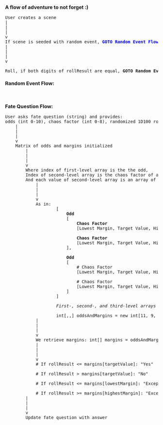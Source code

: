 ### A flow of adventure to not forget :) ###
<pre>
User creates a scene
|
|
|
v
If scene is seeded with random event, <span style="color:blue"><b>GOTO Random Event Flow</b></span>
|
|
|
v

Roll, if both digits of rollResult are equal, <b>GOTO Random Event Flow</b>, else <b>GOTO Fate Question Flow</b>
</pre>


### Random Event Flow: ###
<pre>

</pre>


### Fate Question Flow:
<pre>
User asks fate question (string) and provides:
odds (int 0-10), chaos factor (int 0-8), randomized 1D100 roll (int 1-100)
    |
    |
    |
    v
    Matrix of odds and margins initialized
        |
        |
        |
        v
        Where index of first-level array is the the odd,
        Index of second-level array is the chaos factor of adventure
        And each value of second-level array is an array of 3 ints: lowest margin, target value, highest margin
            |
            |
            |
            v
            As in:
                    [
                        <b>Odd</b>
                        [
                            <b>Chaos Factor</b>
                            [Lowest Margin, Target Value, Highest Margin],

                            <b>Chaos Factor</b>
                            [Lowest Margin, Target Value, Highest Margin],
                        ],

                        <b>Odd</b>
                        [
                            # Chaos Factor
                            [Lowest Margin, Target Value, Highest Margin],

                            # Chaos Factor
                            [Lowest Margin, Target Value, Highest Margin],
                        ]
                    ]

                    <i>First-, second-, and third-level arrays have predetermined size:</i>

                    int[,,] oddsAndMargins = new int[11, 9, 3] {}
            |
            |
            |
            v
            We retrieve margins: int[] margins = oddsAndMargins[odds][chaosFactor]
            |
            |
            |
            v
            # If rollResult <= margins[targetValue]: "Yes"

            # If rollResult > margins[targetValue]: "No"

            # If rollResult <= margins[lowestMargin]: "Exceptional Yes"

            # If rollResult >= margins[highestMargin]: "Exceptional No"
        |
        |
        |
        v
        Update fate question with answer
</pre>